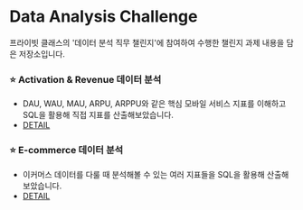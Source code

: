 # Data Analysis Challenge
프라이빗 클래스의 '데이터 분석 직무 챌린지'에 참여하여 수행한 챌린지 과제 내용을 담은 저장소입니다.

### ⭐ Activation & Revenue 데이터 분석
- DAU, WAU, MAU, ARPU, ARPPU와 같은 핵심 모바일 서비스 지표를 이해하고 SQL을 활용해 직접 지표를 산출해보았습니다.
- [DETAIL](https://github.com/Jangwonjin/DA_challenge/activation_revenue)

### ⭐ E-commerce 데이터 분석
- 이커머스 데이터를 다룰 때 분석해볼 수 있는 여러 지표들을 SQL을 활용해 산출해보았습니다.
- [DETAIL](https://github.com/Jangwonjin/DA_challenge/UK_commerce)
